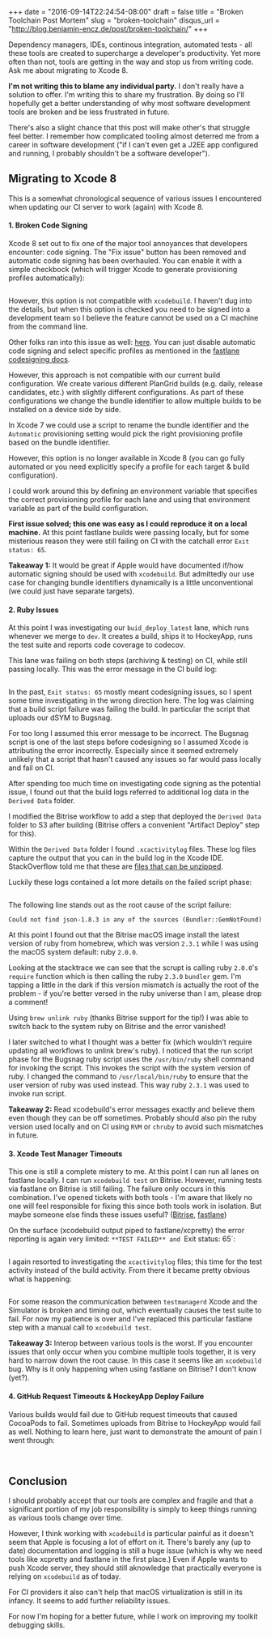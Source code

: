 +++
date = "2016-09-14T22:24:54-08:00"
draft = false
title = "Broken Toolchain Post Mortem"
slug = "broken-toolchain"
disqus_url = "http://blog.benjamin-encz.de/post/broken-toolchain/"
+++

Dependency managers, IDEs, continous integration, automated tests - all these tools are created to supercharge a developer's productivity. Yet more often than not, tools are getting in the way and stop us from writing code. Ask me about migrating to Xcode 8. 

**I'm not writing this to blame any individual party.** I don't really have a solution to offer. I'm writing this to share my frustration. By doing so I'll hopefully get a better understanding of why most software development tools are broken and be less frustrated in future.

There's also a slight chance that this post will make other's that struggle feel better. I remember how complicated tooling almost deterred me from a career in software development ("if I can't even get a J2EE app configured and running, I probably shouldn't be a software developer").

<!--more-->

## Migrating to Xcode 8

This is a somewhat chronological sequence of various issues I encountered when updating our CI server to work (again) with Xcode 8.

#### 1. Broken Code Signing

Xcode 8 set out to fix one of the major tool annoyances that developers encounter: code signing. The "Fix issue" button has been removed and automatic code signing has been overhauled. You can enable it with a simple checkbock (which will trigger Xcode to generate provisioning profiles automatically):

![]()

However, this option is not compatible with `xcodebuild`. I haven't dug into the details, but when this option is checked you need to be signed into a development team so I believe the feature cannot be used on a CI machine from the command line.

Other folks ran into this issue as well: [here](https://github.com/fastlane/fastlane/issues/6055). You can just disable automatic code signing and select specific profiles as mentioned in the [fastlane codesigning docs](https://github.com/fastlane/fastlane/blob/master/fastlane/docs/Codesigning/XcodeProject.md#readme).

However, this approach is not compatible with our current build configuration. We create various different PlanGrid builds (e.g. daily, release candidates, etc.) with slightly different configurations. As part of these configurations we change the bundle identifier to allow multiple builds to be installed on a device side by side.

In Xcode 7 we could use a script to rename the bundle identifier and the `Automatic` provisioning setting would pick the right provisioning profile based on the bundle identifier.

However, this option is no longer available in Xcode 8 (you can go fully automated or you need explicitly specify a profile for each target & build configuration).

I could work around this by defining an environment variable that specifies the correct provisioning profile for each lane and using that environment variable as part of the build configuration.

**First issue solved; this one was easy as I could reproduce it on a local machine.** At this point fastlane builds were passing locally, but for some misterious reason they were still failing on CI with the catchall error `Exit status: 65`.

**Takeaway 1:** It would be great if Apple would have documented if/how automatic signing should be used with `xcodebuild`. But admittedly our use case for changing bundle identifiers dynamically is a little unconventional (we could just have separate targets).

#### 2. Ruby Issues

At this point I was investigating our `buid_deploy_latest` lane, which runs whenever we merge to `dev`. It creates a build, ships it to HockeyApp, runs the test suite and reports code coverage to codecov.

This lane was failing on both steps (archiving & testing) on CI, while still passing locally. This was the error message in the CI build log:

![]()

In the past, `Exit status: 65` mostly meant codesigning issues, so I spent some time investigating in the wrong direction here. The log was claiming that a build script failure was failing the build. In particular the script that uploads our dSYM to Bugsnag.

For too long I assumed this error message to be incorrect. The Bugsnag script is one of the last steps before codesigning so I assumed Xcode is attributing the error incorrectly. Especially since it seemed extremely unlikely that a script that hasn't caused any issues so far would pass locally and fail on CI.

After spending too much time on investigating code signing as the potential issue, I found out that the build logs referred to additional log data in the `Derived Data` folder. 

I modified the Bitrise workflow to add a step that deployed the `Derived Data` folder to S3 after building (Bitrise offers a convenient "Artifact Deploy" step for this).

Within the `Derived Data` folder I found `.xcactivitylog` files. These log files capture the output that you can in the build log in the  Xcode IDE. StackOverflow told me that these are [files that can be unzipped](http://stackoverflow.com/questions/13861658/is-it-possible-to-search-though-all-xcodes-logs).

Luckily these logs contained a lot more details on the failed script phase:

![]()

The following line stands out as the root cause of the script failure:

```
Could not find json-1.8.3 in any of the sources (Bundler::GemNotFound)
```

At this point I found out that the Bitrise macOS image install the latest version of ruby from homebrew, which was version `2.3.1` while I was using the macOS system default: ruby `2.0.0`.

Looking at the stacktrace we can see that the scrupt is calling ruby `2.0.0`'s `require` function which is then calling the ruby `2.3.0` `bundler` gem. I'm tapping a little in the dark if this version mismatch is actually the root of the problem - if you're better versed in the ruby universe than I am, please drop a comment!

Using `brew unlink ruby` (thanks Bitrise support for the tip!) I was able to switch back to the system ruby on Bitrise and the error vanished!

I later switched to what I thought was a better fix (which wouldn't require updating all workflows to unlink brew's ruby). I noticed that the run script phase for the Bugsnag ruby script uses the `/usr/bin/ruby` shell command for invoking the script. This invokes the script with the system version of ruby. I changed the command to `/usr/local/bin/ruby` to ensure that the user version of ruby was used instead. This way ruby `2.3.1` was used to invoke run script.

**Takeaway 2:** Read xcodebuild's error messages exactly and believe them even though they can be off sometimes. Probably should also pin the ruby version used locally and on CI using `RVM` or `chruby` to avoid such mismatches in future.

#### 3. Xcode Test Manager Timeouts

This one is still a complete mistery to me. At this point I can run all lanes on fastlane locally. I can run `xcodebuild test` on Bitrise. However, running tests via fastlane on Bitrise is still failing. The failure only occurs in this combination. I've opened tickets with both tools - I'm aware that likely no one will feel responsible for fixing this since both tools work in isolation. But maybe someone else finds these issues useful? ([Bitrise](https://github.com/bitrise-io/bitrise.io/issues/66), [fastlane](https://github.com/fastlane/fastlane/issues/6111))

On the surface (xcodebuild output piped to fastlane/xcpretty) the error reporting is again very limited: `**TEST FAILED** and `Exit status: 65`:

![]()

I again resorted to investigating the `xcactivitylog` files; this time for the test activity instead of the build activity. From there it became pretty obvious what is happening:

![]()

For some reason the communication between `testmanagerd` Xcode and the Simulator is broken and timing out, which eventually causes the test suite to fail. For now my patience is over and I've replaced this particular fastlane step with a manual call to `xcodebuild test`.

**Takeaway 3:** Interop between various tools is the worst. If you encounter issues that only occur when you combine multiple tools together, it is very hard to narrow down the root cause. In this case it seems like an `xcodebuild` bug. Why is it only happening when using fastlane on Bitrise? I don't know (yet?).


#### 4. GitHub Request Timeouts &  HockeyApp Deploy Failure

Various builds would fail due to GitHub request timeouts that caused CocoaPods to fail. Sometimes uploads from Bitrise to HockeyApp would fail as well. Nothing to learn here, just want to demonstrate the amount of pain I went through:

![]()
![]()


## Conclusion

I should probably accept that our tools are complex and fragile and that a significant portion of my job responsibility is simply to keep things running as various tools change over time. 

However, I think working with `xcodebuild` is particular painful as it doesn't seem that Apple is focusing a lot of effort on it. There's barely any (up to date) documentation and logging is still a huge issue (which is why we need tools like xcpretty and fastlane in the first place.) Even if Apple wants to push Xcode server, they should still aknowledge that practically everyone is relying on `xcodebuild` as of today.

For CI providers it also can't help that macOS virtualization is still in its infancy. It seems to add further reliability issues. 

For now I'm hoping for a better future, while I work on improving my toolkit debugging skills.